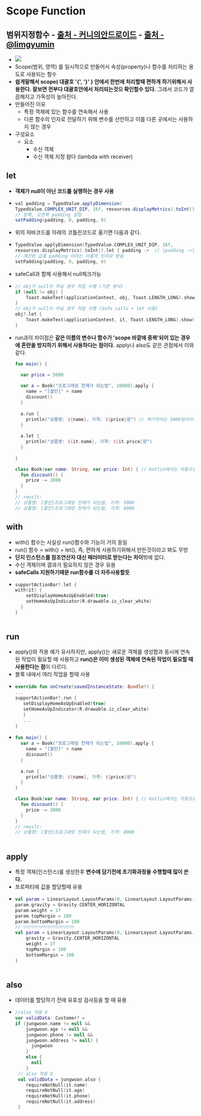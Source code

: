 Scope Function
===
범위지정함수 - [출처 - 커니의안드로이드](https://www.androidhuman.com/lecture/kotlin/2016/07/06/kotlin_let_apply_run_with/) - [출처 - @limgyumin](https://medium.com/@limgyumin/%EC%BD%94%ED%8B%80%EB%A6%B0-%EC%9D%98-apply-with-let-also-run-%EC%9D%80-%EC%96%B8%EC%A0%9C-%EC%82%AC%EC%9A%A9%ED%95%98%EB%8A%94%EA%B0%80-4a517292df29)
---
* ![](https://miro.medium.com/max/700/1*qgUKSwzEicuHwaQBgN5UFw.png)
* Scope(범위, 영역) 를 일시적으로 만들어서 속성(property)나 함수를 처리하는 용도로 사용되는 함수
* **쉽게말해서 scope( 대괄호 '{', '}' } 안에서 한번에 처리할때 편하게 하기위해서 사용한다. 잘보면 전부다 대괄호안에서 처리되는것으 확인할수 있다.** 그래서 코드가 깔끔해지고 가독성이 높아진다.
* 만들어진 이유
  * 특정 객체에 있는 함수를 연속해서 사용 
  * 다른 함수의 인자로 전달하기 위해 변수를 선언하고 이를 다른 곳에서는 사용하지 않는 경우
* 구성요소
  * 요소
    * 수신 객체
    * 수신 객체 지정 람다 (lambda with receiver)

let
---
* **객체가 null이 아닌 코드를 실행하는 경우 사용**
* ```java
  val padding = TypedValue.applyDimension(
  TypedValue.COMPLEX_UNIT_DIP, 16f, resources.displayMetrics).toInt()
  // 왼쪽, 오른쪽 padding 설정
  setPadding(padding, 0, padding, 0)
* 위의 자바코드를 아래의 코틀린코드로 옮기면 다음과 같다.
* ```kotlin
  TypedValue.applyDimension(TypedValue.COMPLEX_UNIT_DIP, 16f,
  resources.displayMetrics).toInt().let { padding ->  // |padding ->| <== 인자가 하나이므로 생략가능하다.
  // 계산된 값을 padding 이라는 이름의 인자로 받음
  setPadding(padding, 0, padding, 0)
* safeCall과 함께 사용해서 null체크가능
* ```kotlin
  // obj가 null이 아닐 경우 작업 수행 (기존 방식)
  if (null != obj) {
      Toast.makeText(applicationContext, obj, Toast.LENGTH_LONG).show()
  }
  // obj가 null이 아닐 경우 작업 수행 (Safe calls + let 사용)
  obj?.let {
      Toast.makeText(applicationContext, it, Toast.LENGTH_LONG).show()
  }
* run과의 차이점은 **같은 이름의 변수나 함수가 'scope 바깥에 중복'되어 있는 경우에 혼란을 방지하기 위해서 사용하다는 점이다.** apply나 also도 같은 관점에서 이와 같다.
  ```kotlin
  fun main() {
  
    var price = 5000
    
    var a = Book("프로그래밍 천재가 되는법", 10000).apply {
      name = "[할인]" + name
      discount()
    }
    
    a.run {
      println("상품명: ${name}, 가격: ${price}원") // 여기까지는 5000원이라고 표시된다. 스코프밖에 price가 우선시 되어서 5000으로 출력되는것이다.
    }
    
    a.let {
      println("상품명: ${it.name}, 가격: ${it.price}원")
    }
    
  }
  
  class Book(var name: String, var price: Int) { // kotlin에서는 자동으로 변수가 알아서 처리되어서 생성됨
    fun discount() {
      price -= 2000
    }
  }
  // reuslt:
  // 상품명: [할인]프로그래밍 천재가 되는법, 가격: 5000
  // 상품명: [할인]프로그래밍 천재가 되는법, 가격: 8000
  
with
---
* with() 함수는 사실상 run()함수와 기능이 거의 동일
* run() 함수 = with() + let(), 즉, 편하게 사용하기위해서 만든것이라고 봐도 무방
* **단지 인스턴스를 참조연산자 대신 패러미터로 받는다는 차이**밖에 없다.
* 수신 객체이며 결과가 필요하지 않은 경우 유용
* **safeCalls 지원하기때문 run함수를 더 자주사용할듯**
* ```kotlin
  supportActionBar?.let {
  with(it) {
      setDisplayHomeAsUpEnabled(true)
      setHomeAsUpIndicator(R.drawable.ic_clear_white)    
    }
  }
      
run
---
* apply()와 적용 예가 유사하지만, apply()는 새로운 객체를 생성함과 동시에 연속된 작업이 필요할 때 사용하고 **run()은 이미 생성된 객체에 연속된 작업이 필요할 때 사용한다는 점**이 다르다.
* 블록 내에서 여러 작업을 할때 사용
* ```kotlin
  override fun onCreate(savedInstanceState: Bundle?) {
  ...
  supportActionBar?.run {
     setDisplayHomeAsUpEnabled(true)
     setHomeAsUpIndicator(R.drawable.ic_clear_white)
     }
     ...
  }
* ```kotlin
  fun main() {
    var a = Book("프로그래밍 천재가 되는법", 10000).apply {
      name = "[할인]" + name
      discount()
    }
    
    a.run {
      println("상품명: ${name}, 가격: ${price}원")
    }
  }
  
  class Book(var name: String, var price: Int) { // kotlin에서는 자동으로 변수가 알아서 처리되어서 생성됨
    fun discount() {
      price -= 2000
    }
  }
  // reuslt:
  // 상품명: [할인]프로그래밍 천재가 되는법, 가격: 8000
    
apply
---
* 특정 객체(인스턴스)를 생성한후 **변수에 담기전에 초기화과정을 수행할때 많이 쓴다.**
* 프로퍼티에 값을 할당할때 유용
* ```kotlin
  val param = LinearLayout.LayoutParams(0, LinearLayout.LayoutParams.WRAP_CONTENT)
  param.gravity = Gravity.CENTER_HORIZONTAL
  param.weight = 1f
  param.topMargin = 100
  param.bottomMargin = 100
  // ▽▽▽▽▽▽▽▽▽▽▽▽▽▽▽▽▽▽▽
  val param = LinearLayout.LayoutParams(0, LinearLayout.LayoutParams.WRAP_CONTENT).apply {
      gravity = Gravity.CENTER_HORIZONTAL
      weight = 1f
      topMargin = 100
      bottomMargin = 100
  }
        
also
---
* 데이터를 할당하기 전에 유효성 검사등을 할 때 유용
* ```kotlin
  //also 적용 X
  var validData: Customer? = 
  if (jungwoon.name != null &&
      jungwoon.age != null && 
      jungwoon.phone != null && 
      jungwoon.address != null) {
        jungwoon
      } 
      else {
        null
      }
   // also 적용 O    
   val validData = jungwoon.also {
      requireNotNull(it.name)
      requireNotNull(it.age)
      requireNotNull(it.phone)
      requireNotNull(it.address)
   }
       
